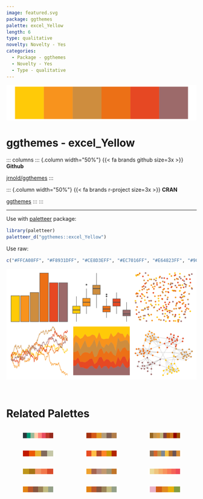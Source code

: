 ```yaml
---
image: featured.svg
package: ggthemes
palette: excel_Yellow
length: 6
type: qualitative
novelty: Novelty - Yes
categories:
  - Package - ggthemes
  - Novelty - Yes
  - Type - qualitative
---
```


![](featured.svg)

# ggthemes - excel_Yellow 

::: columns
::: {.column width="50%"}
{{< fa brands github size=3x >}}
**Github**

[jrnold/ggthemes](https://github.com/jrnold/ggthemes)
:::

::: {.column width="50%"}
{{< fa brands r-project size=3x >}}
**CRAN**

[ggthemes](https://CRAN.R-project.org/package=ggthemes)
:::
:::

<hr> 

Use with [paletteer](https://emilhvitfeldt.github.io/paletteer/) package:

```r
library(paletteer)
paletteer_d("ggthemes::excel_Yellow")
```

Use raw:

```r
c("#FFCA08FF", "#F8931DFF", "#CE8D3EFF", "#EC7016FF", "#E64823FF", "#9C6A6AFF")
``` 

![](examples.svg) 

<br>

# Related Palettes

<div class="list" style="display: grid; grid-template-columns: auto auto auto;"> <figure class="figure">
<a href="../../awtools/a_palette/"> <img src="../../awtools/a_palette/featured.svg" style="width: 100%;" class="figure-img"></a>
</figure> <figure class="figure">
<a href="../../ggthemes/excel_Red/"> <img src="../../ggthemes/excel_Red/featured.svg" style="width: 100%;" class="figure-img"></a>
</figure> <figure class="figure">
<a href="../../ggprism/beer_and_ales/"> <img src="../../ggprism/beer_and_ales/featured.svg" style="width: 100%;" class="figure-img"></a>
</figure> <figure class="figure">
<a href="../../fishualize/Phractocephalus_hemioliopterus/"> <img src="../../fishualize/Phractocephalus_hemioliopterus/featured.svg" style="width: 100%;" class="figure-img"></a>
</figure> <figure class="figure">
<a href="../../ggthemes/excel_Red_Orange/"> <img src="../../ggthemes/excel_Red_Orange/featured.svg" style="width: 100%;" class="figure-img"></a>
</figure> <figure class="figure">
<a href="../../IslamicArt/istanbul3/"> <img src="../../IslamicArt/istanbul3/featured.svg" style="width: 100%;" class="figure-img"></a>
</figure> <figure class="figure">
<a href="../../fishualize/Holocentrus_adscensionis/"> <img src="../../fishualize/Holocentrus_adscensionis/featured.svg" style="width: 100%;" class="figure-img"></a>
</figure> <figure class="figure">
<a href="../../ggthemes/excel_Yellow_Orange/"> <img src="../../ggthemes/excel_Yellow_Orange/featured.svg" style="width: 100%;" class="figure-img"></a>
</figure> <figure class="figure">
<a href="../../rcartocolor/OrYel/"> <img src="../../rcartocolor/OrYel/featured.svg" style="width: 100%;" class="figure-img"></a>
</figure> <figure class="figure">
<a href="../../ggthemes/excel_Retrospect/"> <img src="../../ggthemes/excel_Retrospect/featured.svg" style="width: 100%;" class="figure-img"></a>
</figure> <figure class="figure">
<a href="../../ggthemes/excel_Orange/"> <img src="../../ggthemes/excel_Orange/featured.svg" style="width: 100%;" class="figure-img"></a>
</figure> <figure class="figure">
<a href="../../MetBrewer/Tara/"> <img src="../../MetBrewer/Tara/featured.svg" style="width: 100%;" class="figure-img"></a>
</figure> 
</div>
